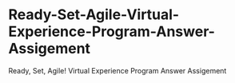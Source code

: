 # Ready-Set-Agile-Virtual-Experience-Program-Answer-Assigement
Ready, Set, Agile! Virtual Experience Program Answer Assigement
